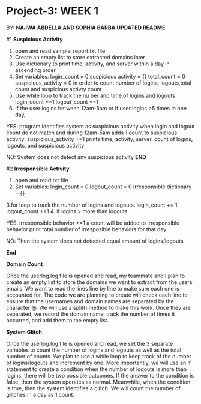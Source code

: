 # Project-3: WEEK 1

BY: **NAJWA ABDELLA AND SOPHIA BARBA**
**UPDATED README**

#1 **Suspicious Activity**
1. open and read sample_report.txt file
2. Create an empty list to store extracted domains later
3. Use dictionary to print time, activity, and server within a day in ascending order
4. Set variables:
  login_count = 0
  suspicious activity = {}
  total_count = 0
  suspicious_activity = 0
in order to count number of logins, logouts,total count and suspicious activty count.
5. Use while loop to track the nu ber and time of logins and logouts
   login_count +=1 logout_count +=1
6. If the user logins between 12am-5am or if user logins >5 times in one day,

YES:
  program identifies system as suspicious activity when login and logout count do not match and during 12am-5am
  adds 1 count to suspicious activity: suspicious_activity +=1
  prints time, activity, server, count of logins, logouts, and suspicious activity
  
NO: System does not detect any suspicious activity
**END**


#2 **Irresponsible Activity**
1. open and read txt file
2. Set variables:
  login_count = 0
  logout_count = 0
  irresponsible dictionary = {}
  
3.for loop to track the number of logins and logouts. 
  login_count += 1
  logout_count +=1
4. if logins > more than logouts

YES: irresponsible behavior +=1 a count will be added to irresponsible behavior
    print total number of irresposible behaviors for that day
    
NO: Then the system does not detected equal amount of logins/logouts

**End**

**Domain Count**

Once the userlog.log file is opened and read, my teammate and I plan to create an empty list to store the domains we want to extract from the users’ emails. We want to read the lines line by line to make sure each one is accounted for. The code we are planning to create will check each line to ensure that the usernames and domain names are separated by the character @. We will use a split() method to make this work. Once they are separated, we record the domain name, track the number of times it occurred, and add them to the empty list. 

**System Glitch**

Once the userlog.log file is opened and read, we set the 3 separate variables to count the number of logins and logouts as well as the total number of counts. We plan to use a while loop to keep track of the number of logins/logouts and increment by one. More importantly, we will use an if statement to create a condition when the number of logouts is more than logins, there will be two possible outcomes. If the answer to the condition is false, then the system operates as normal. Meanwhile, when the condition is true, then the system identifies a glitch. We will count the number of glitches in a day as 1 count.
